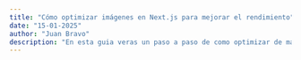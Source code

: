 ```yaml
---
title: "Cómo optimizar imágenes en Next.js para mejorar el rendimiento"
date: "15-01-2025"
author: "Juan Bravo"
description: "En esta guia veras un paso a paso de como optimizar de manera correcta imagenes en Next js para que tu aplicacion sea aun mas veloz!"
---
```

